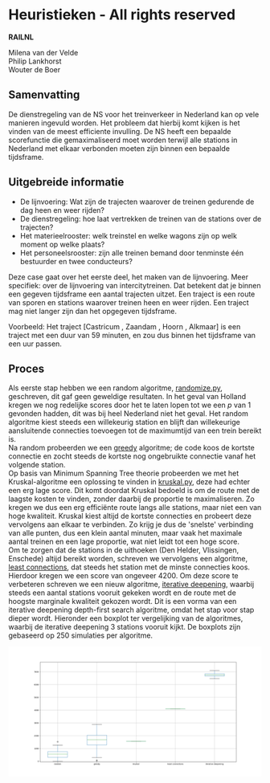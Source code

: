# Heuristieken - All rights reserved

__RAILNL__

Milena van der Velde  
Philip Lankhorst  
Wouter de Boer  

## Samenvatting

De dienstregeling van de NS voor het treinverkeer in Nederland kan op vele manieren ingevuld worden. Het probleem dat hierbij komt kijken is het vinden van de meest efficiente invulling. De NS heeft een bepaalde scorefunctie die gemaximaliseerd moet worden terwijl alle stations in Nederland met elkaar verbonden moeten zijn binnen een bepaalde tijdsframe. 

## Uitgebreide informatie 

- De lijnvoering: Wat zijn de trajecten waarover de treinen gedurende de dag heen en weer rijden?
- De dienstregeling: hoe laat vertrekken de treinen van de stations over de trajecten?
- Het materieelrooster: welk treinstel en welke wagons zijn op welk moment op welke plaats?
- Het personeelsrooster: zijn alle treinen bemand door tenminste één bestuurder en twee conducteurs?

Deze case gaat over het eerste deel, het maken van de lijnvoering. Meer specifiek: over de lijnvoering van intercitytreinen. Dat betekent dat je binnen een gegeven tijdsframe een aantal trajecten uitzet. Een traject is een route van sporen en stations waarover treinen heen en weer rijden. Een traject mag niet langer zijn dan het opgegeven tijdsframe.

Voorbeeld: Het traject [Castricum , Zaandam , Hoorn , Alkmaar] is een traject met een duur van 59 minuten, en zou dus binnen het tijdsframe van een uur passen.

  
## Proces

Als eerste stap hebben we een random algoritme, [randomize.py](code/algorithms/randomize.py), geschreven, dit gaf geen geweldige resultaten. In het geval van Holland kregen we nog redelijke scores door het te laten lopen tot we een _p_ van 1 gevonden hadden, dit was bij heel Nederland niet het geval. Het random algoritme kiest steeds een willekeurig station en blijft dan willekeurige aansluitende connecties toevoegen tot de maximumtijd van een trein bereikt is.  
Na random probeerden we een [greedy](code/algorithms/greedy.py) algoritme; de code koos de kortste connectie en zocht steeds de kortste nog ongebruikte connectie vanaf het volgende station.  
Op basis van Minimum Spanning Tree theorie probeerden we met het Kruskal-algoritme een oplossing te vinden in [kruskal.py](code/algorithms/kruskal.py), deze had echter een erg lage score. Dit komt doordat Kruskal bedoeld is om de route met de laagste kosten te vinden, zonder daarbij de proportie te maximaliseren. Zo kregen we dus een erg efficiënte route langs alle stations, maar niet een van hoge kwaliteit. Kruskal kiest altijd de kortste connecties en probeert deze vervolgens aan elkaar te verbinden. Zo krijg je dus de 'snelste' verbinding van alle punten, dus een klein aantal minuten, maar vaak het maximale aantal treinen en een lage proportie, wat niet leidt tot een hoge score.  
Om te zorgen dat de stations in de uithoeken (Den Helder, Vlissingen, Enschede) altijd bereikt worden, schreven we vervolgens een algoritme, [least connections](code/algorithms/connectioncount.py), dat steeds het station met de minste connecties koos. Hierdoor kregen we een score van ongeveer 4200. Om deze score te verbeteren schreven we een nieuw algoritme, [iterative deepening](code/algorithms/iterativedeepening.py), waarbij steeds een aantal stations vooruit gekeken wordt en de route met de hoogste marginale kwaliteit gekozen wordt. Dit is een vorma van een iterative deepening depth-first search algoritme, omdat het stap voor stap dieper wordt. Hieronder een boxplot ter vergelijking van de algoritmes, waarbij de iterative deepening 3 stations vooruit kijkt. De boxplots zijn gebaseerd op 250 simulaties per algoritme. 

![Vergelijking van vijf methodes.](doc/vergelijking.png)

